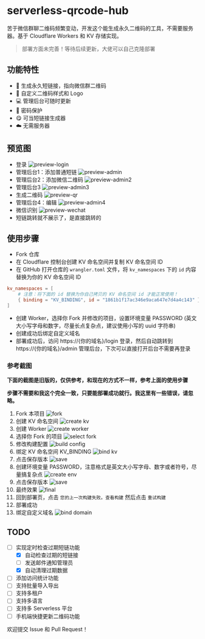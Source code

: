 # serverless-qrcode-hub

苦于微信群聊二维码频繁变动，开发这个能生成永久二维码的工具，不需要服务器。基于 Cloudflare Workers 和 KV 存储实现。

> 部署方面未完善！等待后续更新，大佬可以自己克隆部署

## 功能特性

- 🔗 生成永久短链接，指向微信群二维码
- 🎨 自定义二维码样式和 Logo
- 💻 管理后台可随时更新
- 🔐 密码保护
- 😋 可当短链接生成器
- ☁️ 无需服务器

## 预览图

- 登录
  ![preview-login](./images/preview-login.png)
- 管理后台1：添加普通短链
  ![preview-admin](./images/preview-admin.png)
- 管理后台2：添加微信二维码
  ![preview-admin2](./images/preview-admin2.png)
- 管理后台3
  ![preview-admin3](./images/preview-admin3.png)
- 生成二维码
  ![preview-qr](./images/preview-qr.png)
- 管理后台4：编辑
  ![preview-admin4](./images/preview-admin4.png)
- 微信识别
  ![preview-wechat](./images/preview-wechat.jpg)
- 短链跳转就不展示了，是直接跳转的

## 使用步骤

- Fork 仓库
- 在 Cloudflare 控制台创建 KV 命名空间并复制 KV 命名空间 ID
- 在 GitHub 打开仓库的 `wrangler.toml` 文件，将 `kv_namespaces` 下的 `id` 内容替换为你的 KV 命名空间 ID

```toml
kv_namespaces = [
    # 注意：将下面的 id 替换为你自己拷贝的 KV 命名空间 id 才能正常使用！
    { binding = "KV_BINDING", id = "1861b1f17ac346e9aca647e7d4a4c143" },
]
```

- 创建 Worker，选择你 Fork 并修改的项目，设置环境变量 PASSWORD (英文大小写字母和数字，尽量长点复杂点，建议使用小写的 uuid 字符串)
- 创建成功后绑定自定义域名
- 部署成功后，访问 https://{你的域名}/login 登录，然后自动跳转到 https://{你的域名}/admin 管理后台，下次可以直接打开后台不需要再登录

### 参考截图

**下面的截图是旧版的，仅供参考，和现在的方式不一样，参考上面的使用步骤**

**步骤不需要和我这个完全一致，只要能部署成功就行。我这里有一些错误，请忽略。**

1. Fork 本项目
   ![fork](./images/fork.png)
2. 创建 KV 命名空间
   ![create kv](./images/create-kv.png)
3. 创建 Worker
   ![create worker](./images/create-worker.png)
4. 选择你 Fork 的项目
   ![select fork](./images/create-worker2.png)
5. 修改构建配置
   ![build config](./images/create-worker3.png)
6. 绑定 KV 命名空间 KV_BINDING
   ![bind kv](./images/bind-kv.png)
7. 点击保存版本
   ![save](./images/save.png)
8. 创建环境变量 PASSWORD，注意格式是英文大小写字母、数字或者符号，尽量搞复杂点
   ![create env](./images/create-env.png)
9. 点击保存版本
   ![save](./images/save.png)
10. 最终效果
    ![final](./images/final.png)
11. 回到部署页，点击 `您的上一次构建失败。查看构建` 然后点击 `重试构建`
12. 部署成功
13. 绑定自定义域名
    ![bind domain](./images/domain.png)

## TODO

- [ ] 实现定时检查过期短链功能
  - [x] 自动检查过期的短链接
  - [ ] 发送邮件通知管理员
  - [x] 自动清理过期数据
- [ ] 添加访问统计功能
- [ ] 支持批量导入导出
- [ ] 支持多租户
- [ ] 支持多语言
- [ ] 支持多 Serverless 平台
- [ ] 手机端快捷更新二维码功能

欢迎提交 Issue 和 Pull Request！
